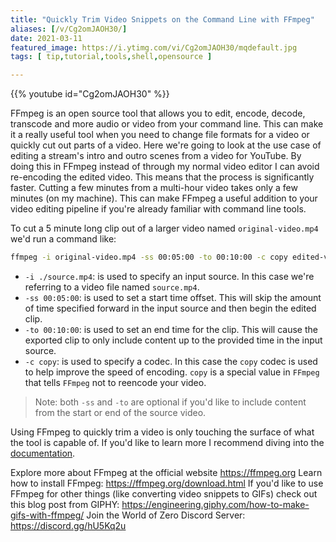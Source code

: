 ```yaml
---
title: "Quickly Trim Video Snippets on the Command Line with FFmpeg"
aliases: [/v/Cg2omJAOH30/]
date: 2021-03-11
featured_image: https://i.ytimg.com/vi/Cg2omJAOH30/mqdefault.jpg
tags: [ tip,tutorial,tools,shell,opensource ]

---
```


{{% youtube id="Cg2omJAOH30" %}}

FFmpeg is an open source tool that allows you to edit, encode, decode, transcode and more audio or video from your command line. This can make it a really useful tool when you need to change file formats for a video or quickly cut out parts of a video. Here we're going to look at the use case of editing a stream's intro and outro scenes from a video for YouTube. By doing this in FFmpeg instead of through my normal video editor I can avoid re-encoding the edited video. This means that the process is significantly faster. Cutting a few minutes from a multi-hour video takes only a few minutes (on my machine). This can make FFmpeg a useful addition to your video editing pipeline if you're already familiar with command line tools.

To cut a 5 minute long clip out of a larger video named `original-video.mp4` we'd run a command like:

```sh
ffmpeg -i original-video.mp4 -ss 00:05:00 -to 00:10:00 -c copy edited-video.mp4
```

* `-i ./source.mp4`: is used to specify an input source. In this case we're referring to a video file named `source.mp4`.
* `-ss 00:05:00`: is used to set a start time offset. This will skip the amount of time specified forward in the input source and then begin the edited clip.
* `-to 00:10:00`: is used to set an end time for the clip. This will cause the exported clip to only include content up to the provided time in the input source.
* `-c copy`: is used to specify a codec. In this case the `copy` codec is used to help improve the speed of encoding. `copy` is a special value in `FFmpeg` that tells `FFmpeg` not to reencode your video.

> Note: both `-ss` and `-to` are optional if you'd like to include content from the start or end of the source video.

Using FFmpeg to quickly trim a video is only touching the surface of what the tool is capable of. If you'd like to learn more I recommend diving into the [documentation](https://ffmpeg.org/documentation.html).

Explore more about FFmpeg at the official website https://ffmpeg.org
Learn how to install FFmpeg: https://ffmpeg.org/download.html
If you'd like to use FFmpeg for other things (like converting video snippets to GIFs) check out this blog post from GIPHY: https://engineering.giphy.com/how-to-make-gifs-with-ffmpeg/
Join the World of Zero Discord Server: https://discord.gg/hU5Kq2u